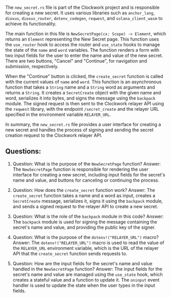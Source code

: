 The `new_secret.rs` file is part of the Clockwork project and is responsible for creating a new secret. It uses various libraries such as `anchor_lang`, `dioxus`, `dioxus_router`, `dotenv_codegen`, `reqwest`, and `solana_client_wasm` to achieve its functionality.

The main function in this file is `NewSecretPage(cx: Scope) -> Element`, which returns an `Element` representing the New Secret page. This function uses the `use_router` hook to access the router and `use_state` hooks to manage the state of the `name` and `word` variables. The function renders a form with two input fields for the user to enter the name and value of the new secret. There are two buttons, "Cancel" and "Continue", for navigation and submission, respectively.

When the "Continue" button is clicked, the `create_secret` function is called with the current values of `name` and `word`. This function is an asynchronous function that takes a `String` name and a `String` word as arguments and returns a `String`. It creates a `SecretCreate` object with the given name and word, serializes it into bytes, and signs the message using the `backpack` module. The signed request is then sent to the Clockwork relayer API using the `reqwest` library, with the endpoint `/secret_create` and the relayer URL specified in the environment variable `RELAYER_URL`.

In summary, the `new_secret.rs` file provides a user interface for creating a new secret and handles the process of signing and sending the secret creation request to the Clockwork relayer API.

## Questions:

1. Question: What is the purpose of the `NewSecretPage` function?
   Answer: The `NewSecretPage` function is responsible for rendering the user interface for creating a new secret, including input fields for the secret's name and value, and buttons for canceling or continuing the process.

2. Question: How does the `create_secret` function work?
   Answer: The `create_secret` function takes a name and a word as input, creates a `SecretCreate` message, serializes it, signs it using the `backpack` module, and sends a signed request to the relayer API to create a new secret.

3. Question: What is the role of the `backpack` module in this code?
   Answer: The `backpack` module is used for signing the message containing the secret's name and value, and providing the public key of the signer.

4. Question: What is the purpose of the `dotenv!("RELAYER_URL")` macro?
   Answer: The `dotenv!("RELAYER_URL")` macro is used to read the value of the `RELAYER_URL` environment variable, which is the URL of the relayer API that the `create_secret` function sends requests to.

5. Question: How are the input fields for the secret's name and value handled in the `NewSecretPage` function?
   Answer: The input fields for the secret's name and value are managed using the `use_state` hook, which creates a stateful value and a function to update it. The `oninput` event handler is used to update the state when the user types in the input fields.
